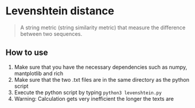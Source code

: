 # Levenshtein distance

>A string metric (string similarity metric) that measure the difference between two sequences.

## How to use

1. Make sure that you have the necessary dependencies such as numpy, mantplotlib and rich
2. Make sure that the two .txt files are in the same directory as the python script
3. Execute the python script by typing `python3 levenshtein.py`
4. Warning: Calculation gets very inefficient the longer the texts are
